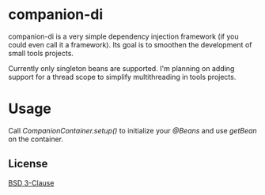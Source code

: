 # companion-di

companion-di is a very simple dependency injection framework (if you could even call it a framework).
Its goal is to smoothen the development of small tools projects.

Currently only singleton beans are supported. I'm planning on adding support for a thread scope to simplify multithreading in tools projects.

# Usage

Call *CompanionContainer.setup()* to initialize your *@Beans* and use *getBean* on the container.

## License

[BSD 3-Clause](https://choosealicense.com/licenses/bsd-3-clause/)

